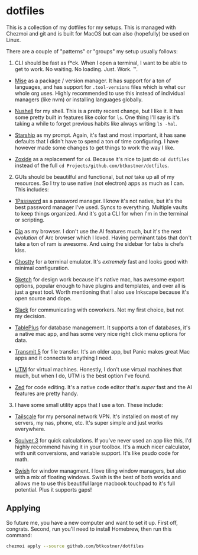 # dotfiles

This is a collection of my dotfiles for my setups. This is managed with Chezmoi and git and is built for MacOS but can also (hopefully) be used on Linux.

There are a couple of "patterns" or "groups" my setup usually follows:

1) CLI should be fast as f*ck. When I open a terminal, I want to be able to get to work. No waiting. No loading. Just. Work. :tm:.

- [Mise](https://mise.jdx.dev/) as a package / version manager. It has support for a ton of languages, and has support for `.tool-versions` files which is what our whole org uses. Highly recommended to use this instead of individual managers (like nvm) or installing languages globally.

- [Nushell](https://www.nushell.sh/) for my shell. This is a pretty recent change, but I like it. It has some pretty built in features like color for `ls`. One thing I'll say is it's taking a while to forget previous habits like always writing `ls -hal`.

- [Starship](https://starship.rs/) as my prompt. Again, it's fast and most important, it has sane defaults that I didn't have to spend a ton of time configuring. I have however made some changes to get things to work the way I like.

- [Zoxide](https://github.com/ajeetdsouza/zoxide) as a replacemenf for `cd`. Because it's nice to just do `cd dotfiles` instead of the full `cd Projects/github.com/btkostner/dotfiles`.

2) GUIs should be beautilful and functional, but _not_ take up all of my resources. So I try to use native (not electron) apps as much as I can. This includes:

- [1Password](https://1password.com/) as a password manager. I know it's not native, but it's the best password manager I've used. Syncs to everything. Multiple vaults to keep things organized. And it's got a CLI for when I'm in the terminal or scripting.

- [Dia](https://www.diabrowser.com/) as my browser. I don't use the AI features much, but it's the next _evolution_ of Arc browser which I loved. Having perminant tabs that don't take a ton of ram is awesome. And using the sidebar for tabs is chefs kiss.

- [Ghostty](https://ghostty.org/) for a terminal emulator. It's _extremely_ fast and looks good with minimal configuration.

- [Sketch](https://www.sketch.com/) for design work because it's native mac, has awesome export options, popular enough to have plugins and templates, and over all is just a great tool. Worth mentioning that I also use Inkscape because it's open source and dope.

- [Slack](https://slack.com/) for communicating with coworkers. Not my first choice, but not my decision.

- [TablePlus](https://tableplus.com/) for database management. It supports a ton of databases, it's a native mac app, and has some very nice right click menu options for data.

- [Transmit 5](https://panic.com/transmit/) for file transfer. It's an older app, but Panic makes great Mac apps and it connects to anything I need.

- [UTM](https://getutm.app/) for virtual machines. Honestly, I don't use virtual machines that much, but when I do, UTM is the best option I've found.

- [Zed](https://zed.dev/) for code editing. It's a native code editor that's _super_ fast and the AI features are pretty handy.

3) I have some small utility apps that I use a ton. These include:

- [Tailscale](https://tailscale.com/) for my personal network VPN. It's installed on most of my servers, my nas, phone, etc. It's super simple and just works everywhere.

- [Soulver 3](https://soulver.app/) for quick calculations. If you've never used an app like this, I'd highly recommend having it in your toolbox. It's a much nicer calculator, with unit conversions, and variable support. It's like psudo code for math.

- [Swish](https://highlyopinionated.co/swish/) for window managment. I love tiling window managers, but also with a mix of floating windows. Swish is the best of both worlds and allows me to use this beautiful large macbook touchpad to it's full potential. Plus it supports gaps!

## Applying

So future me, you have a new computer and want to set it up. First off, congrats. Second, run you'll need to install Homebrew, then run this command:

```sh
chezmoi apply --source github.com/btkostner/dotfiles
```
